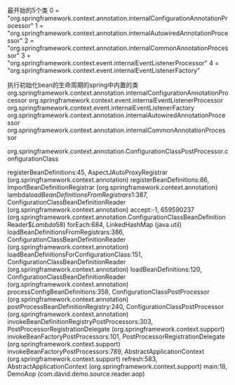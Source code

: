 最开始的5个类
0 = "org.springframework.context.annotation.internalConfigurationAnnotationProcessor"
1 = "org.springframework.context.annotation.internalAutowiredAnnotationProcessor"
2 = "org.springframework.context.annotation.internalCommonAnnotationProcessor"
3 = "org.springframework.context.event.internalEventListenerProcessor"
4 = "org.springframework.context.event.internalEventListenerFactory"


执行初始化bean的生命周期的spring中内置的类
org.springframework.context.annotation.internalConfigurationAnnotationProcessor
org.springframework.context.event.internalEventListenerProcessor
org.springframework.context.event.internalEventListenerFactory
org.springframework.context.annotation.internalAutowiredAnnotationProcessor
org.springframework.context.annotation.internalCommonAnnotationProcessor



org.springframework.context.annotation.ConfigurationClassPostProcessor.configurationClass


registerBeanDefinitions:45, AspectJAutoProxyRegistrar (org.springframework.context.annotation)
registerBeanDefinitions:86, ImportBeanDefinitionRegistrar (org.springframework.context.annotation)
lambda$loadBeanDefinitionsFromRegistrars$1:387, ConfigurationClassBeanDefinitionReader (org.springframework.context.annotation)
accept:-1, 659590237 (org.springframework.context.annotation.ConfigurationClassBeanDefinitionReader$$Lambda$58)
forEach:684, LinkedHashMap (java.util)
loadBeanDefinitionsFromRegistrars:386, ConfigurationClassBeanDefinitionReader (org.springframework.context.annotation)
loadBeanDefinitionsForConfigurationClass:151, ConfigurationClassBeanDefinitionReader (org.springframework.context.annotation)
loadBeanDefinitions:120, ConfigurationClassBeanDefinitionReader (org.springframework.context.annotation)
processConfigBeanDefinitions:358, ConfigurationClassPostProcessor (org.springframework.context.annotation)
postProcessBeanDefinitionRegistry:240, ConfigurationClassPostProcessor (org.springframework.context.annotation)
invokeBeanDefinitionRegistryPostProcessors:303, PostProcessorRegistrationDelegate (org.springframework.context.support)
invokeBeanFactoryPostProcessors:101, PostProcessorRegistrationDelegate (org.springframework.context.support)
invokeBeanFactoryPostProcessors:789, AbstractApplicationContext (org.springframework.context.support)
refresh:583, AbstractApplicationContext (org.springframework.context.support)
main:18, DemoAop (com.david.demo.source.reader.aop)

